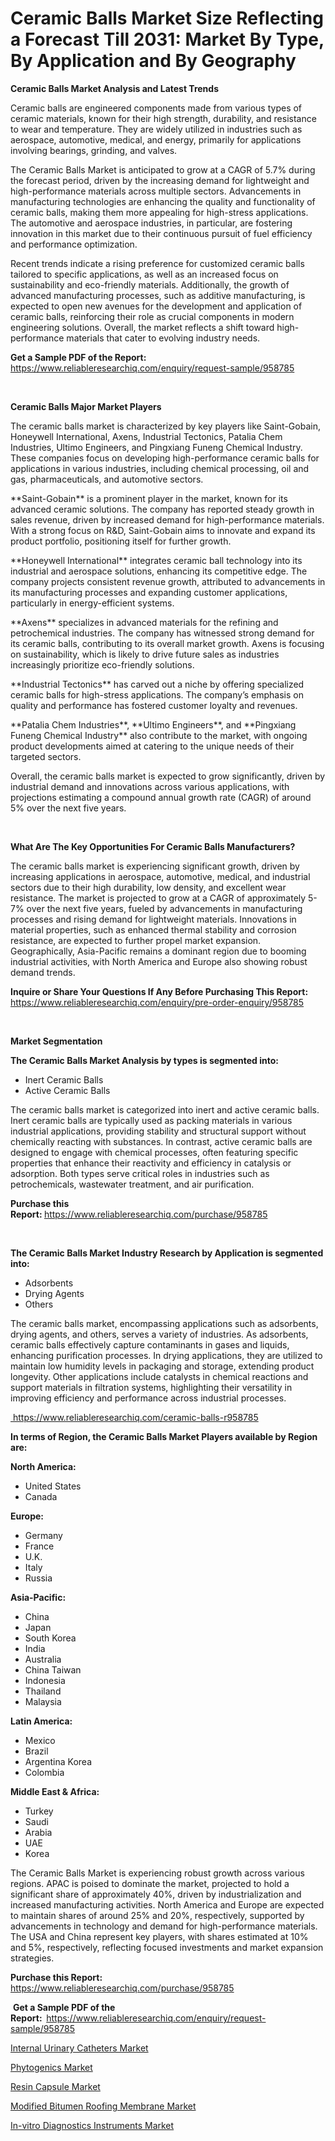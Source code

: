 <p><h1>Ceramic Balls Market Size Reflecting a Forecast Till 2031: Market By Type, By Application and By Geography</h1></p><p><strong>Ceramic Balls Market Analysis and Latest Trends</strong></p>
<p><p>Ceramic balls are engineered components made from various types of ceramic materials, known for their high strength, durability, and resistance to wear and temperature. They are widely utilized in industries such as aerospace, automotive, medical, and energy, primarily for applications involving bearings, grinding, and valves.</p><p>The Ceramic Balls Market is anticipated to grow at a CAGR of 5.7% during the forecast period, driven by the increasing demand for lightweight and high-performance materials across multiple sectors. Advancements in manufacturing technologies are enhancing the quality and functionality of ceramic balls, making them more appealing for high-stress applications. The automotive and aerospace industries, in particular, are fostering innovation in this market due to their continuous pursuit of fuel efficiency and performance optimization.</p><p>Recent trends indicate a rising preference for customized ceramic balls tailored to specific applications, as well as an increased focus on sustainability and eco-friendly materials. Additionally, the growth of advanced manufacturing processes, such as additive manufacturing, is expected to open new avenues for the development and application of ceramic balls, reinforcing their role as crucial components in modern engineering solutions. Overall, the market reflects a shift toward high-performance materials that cater to evolving industry needs.</p></p>
<p><strong>Get a Sample PDF of the Report:&nbsp;</strong> <a href="https://www.reliableresearchiq.com/enquiry/request-sample/958785?utm_campaign=1088&utm_medium=2&utm_source=Github&utm_content=ia&utm_term=10112024&utm_id=ceramic-balls">https://www.reliableresearchiq.com/enquiry/request-sample/958785</a></p>
<p>&nbsp;</p>
<p><strong>Ceramic Balls Major Market Players</strong></p>
<p><p>The ceramic balls market is characterized by key players like Saint-Gobain, Honeywell International, Axens, Industrial Tectonics, Patalia Chem Industries, Ultimo Engineers, and Pingxiang Funeng Chemical Industry. These companies focus on developing high-performance ceramic balls for applications in various industries, including chemical processing, oil and gas, pharmaceuticals, and automotive sectors.</p><p>**Saint-Gobain** is a prominent player in the market, known for its advanced ceramic solutions. The company has reported steady growth in sales revenue, driven by increased demand for high-performance materials. With a strong focus on R&D, Saint-Gobain aims to innovate and expand its product portfolio, positioning itself for further growth.</p><p>**Honeywell International** integrates ceramic ball technology into its industrial and aerospace solutions, enhancing its competitive edge. The company projects consistent revenue growth, attributed to advancements in its manufacturing processes and expanding customer applications, particularly in energy-efficient systems.</p><p>**Axens** specializes in advanced materials for the refining and petrochemical industries. The company has witnessed strong demand for its ceramic balls, contributing to its overall market growth. Axens is focusing on sustainability, which is likely to drive future sales as industries increasingly prioritize eco-friendly solutions.</p><p>**Industrial Tectonics** has carved out a niche by offering specialized ceramic balls for high-stress applications. The company’s emphasis on quality and performance has fostered customer loyalty and revenues.</p><p>**Patalia Chem Industries**, **Ultimo Engineers**, and **Pingxiang Funeng Chemical Industry** also contribute to the market, with ongoing product developments aimed at catering to the unique needs of their targeted sectors.</p><p>Overall, the ceramic balls market is expected to grow significantly, driven by industrial demand and innovations across various applications, with projections estimating a compound annual growth rate (CAGR) of around 5% over the next five years.</p></p>
<p>&nbsp;</p>
<p><strong>What Are The Key Opportunities For Ceramic Balls Manufacturers?</strong></p>
<p><p>The ceramic balls market is experiencing significant growth, driven by increasing applications in aerospace, automotive, medical, and industrial sectors due to their high durability, low density, and excellent wear resistance. The market is projected to grow at a CAGR of approximately 5-7% over the next five years, fueled by advancements in manufacturing processes and rising demand for lightweight materials. Innovations in material properties, such as enhanced thermal stability and corrosion resistance, are expected to further propel market expansion. Geographically, Asia-Pacific remains a dominant region due to booming industrial activities, with North America and Europe also showing robust demand trends.</p></p>
<p><strong>Inquire or Share Your Questions If Any Before Purchasing This Report:</strong> <a href="https://www.reliableresearchiq.com/enquiry/pre-order-enquiry/958785?utm_campaign=1088&utm_medium=2&utm_source=Github&utm_content=ia&utm_term=10112024&utm_id=ceramic-balls">https://www.reliableresearchiq.com/enquiry/pre-order-enquiry/958785</a></p>
<p>&nbsp;</p>
<p><strong>Market Segmentation</strong></p>
<p><strong>The Ceramic Balls Market Analysis by types is segmented into:</strong></p>
<p><ul><li>Inert Ceramic Balls</li><li>Active Ceramic Balls</li></ul></p>
<p><p>The ceramic balls market is categorized into inert and active ceramic balls. Inert ceramic balls are typically used as packing materials in various industrial applications, providing stability and structural support without chemically reacting with substances. In contrast, active ceramic balls are designed to engage with chemical processes, often featuring specific properties that enhance their reactivity and efficiency in catalysis or adsorption. Both types serve critical roles in industries such as petrochemicals, wastewater treatment, and air purification.</p></p>
<p><strong>Purchase this Report:&nbsp;</strong><a href="https://www.reliableresearchiq.com/purchase/958785?utm_campaign=1088&utm_medium=2&utm_source=Github&utm_content=ia&utm_term=10112024&utm_id=ceramic-balls">https://www.reliableresearchiq.com/purchase/958785</a></p>
<p>&nbsp;</p>
<p><strong>The Ceramic Balls Market Industry Research by Application is segmented into:</strong></p>
<p><ul><li>Adsorbents</li><li>Drying Agents</li><li>Others</li></ul></p>
<p><p>The ceramic balls market, encompassing applications such as adsorbents, drying agents, and others, serves a variety of industries. As adsorbents, ceramic balls effectively capture contaminants in gases and liquids, enhancing purification processes. In drying applications, they are utilized to maintain low humidity levels in packaging and storage, extending product longevity. Other applications include catalysts in chemical reactions and support materials in filtration systems, highlighting their versatility in improving efficiency and performance across industrial processes.</p></p>
<p><a href="https://www.reliableresearchiq.com/ceramic-balls-r958785?utm_campaign=1088&utm_medium=2&utm_source=Github&utm_content=ia&utm_term=10112024&utm_id=ceramic-balls">&nbsp;https://www.reliableresearchiq.com/ceramic-balls-r958785</a></p>
<p><strong>In terms of Region, the Ceramic Balls Market Players available by Region are:</strong></p>
<p>
    <p> <strong> North America: </strong>
        <ul>
            <li>United States</li>
            <li>Canada</li>
        </ul>
        </p> 
    <p> <strong> Europe: </strong>
        <ul>
            <li>Germany</li>
            <li>France</li>
            <li>U.K.</li>
            <li>Italy</li>
            <li>Russia</li>
        </ul>
        </p> 
    <p> <strong> Asia-Pacific: </strong>
        <ul>
            <li>China</li>
            <li>Japan</li>
            <li>South Korea</li>
            <li>India</li>
            <li>Australia</li>
            <li>China Taiwan</li>
            <li>Indonesia</li>
            <li>Thailand</li>
            <li>Malaysia</li>
        </ul>
        </p> 
    <p> <strong> Latin America: </strong>
        <ul>
            <li>Mexico</li>
            <li>Brazil</li>
            <li>Argentina Korea</li>
            <li>Colombia</li>
        </ul>
        </p> 
    <p> <strong> Middle East & Africa: </strong>
        <ul>
            <li>Turkey</li>
            <li>Saudi</li>
            <li>Arabia</li>
            <li>UAE</li>
            <li>Korea</li>
        </ul>
    </p>
    </p>
<p><p>The Ceramic Balls Market is experiencing robust growth across various regions. APAC is poised to dominate the market, projected to hold a significant share of approximately 40%, driven by industrialization and increased manufacturing activities. North America and Europe are expected to maintain shares of around 25% and 20%, respectively, supported by advancements in technology and demand for high-performance materials. The USA and China represent key players, with shares estimated at 10% and 5%, respectively, reflecting focused investments and market expansion strategies.</p></p>
<p><strong>Purchase this Report: </strong><a href="https://www.reliableresearchiq.com/purchase/958785?utm_campaign=1088&utm_medium=2&utm_source=Github&utm_content=ia&utm_term=10112024&utm_id=ceramic-balls">https://www.reliableresearchiq.com/purchase/958785</a></p>
<p>&nbsp;<strong>Get a Sample PDF of the Report:&nbsp;&nbsp;</strong><a href="https://www.reliableresearchiq.com/enquiry/request-sample/958785?utm_campaign=1088&utm_medium=2&utm_source=Github&utm_content=ia&utm_term=10112024&utm_id=ceramic-balls">https://www.reliableresearchiq.com/enquiry/request-sample/958785</a></p>
<p><strong></strong></p>
<p><p><a href="https://issuu.com/reportprime-2/docs/internal-urinary-catheters-market-s_cb08ff3b9ba2d9?utm_campaign=1088&utm_medium=2&utm_source=Github&utm_content=ia&utm_term=10112024&utm_id=ceramic-balls">Internal Urinary Catheters Market</a></p><p><a href="https://github.com/malika4dt4reta/Market-Research-Report-List-1/blob/main/phytogenics-market.md?utm_campaign=1088&utm_medium=2&utm_source=Github&utm_content=ia&utm_term=10112024&utm_id=ceramic-balls">Phytogenics Market</a></p><p><a href="https://github.com/alea79alre/Market-Research-Report-List-1/blob/main/resin-capsule-market.md?utm_campaign=1088&utm_medium=2&utm_source=Github&utm_content=ia&utm_term=10112024&utm_id=ceramic-balls">Resin Capsule Market</a></p><p><a href="https://www.linkedin.com/pulse/global-modified-bitumen-roofing-membrane-market-trends-analysis-qxppe?utm_campaign=1088&utm_medium=2&utm_source=Github&utm_content=ia&utm_term=10112024&utm_id=ceramic-balls">Modified Bitumen Roofing Membrane Market</a></p><p><a href="https://issuu.com/reportprime-2/docs/in-vitro-diagnostics-instruments-ma_9095499ad7ca25?utm_campaign=1088&utm_medium=2&utm_source=Github&utm_content=ia&utm_term=10112024&utm_id=ceramic-balls">In-vitro Diagnostics Instruments Market</a></p></p>